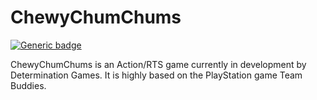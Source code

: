 # ChewyChumChums

[![Generic badge](https://img.shields.io/badge/status-paused-blue.svg)](https://shields.io/)


ChewyChumChums is an Action/RTS game currently in development by Determination Games. It is highly based on the PlayStation game Team Buddies.
